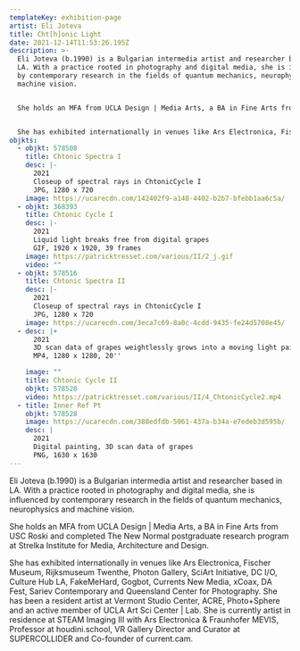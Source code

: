 ```yaml
---
templateKey: exhibition-page
artist: Eli Joteva
title: Cht[h]onic Light
date: 2021-12-14T11:53:26.195Z
description: >-
  Eli Joteva (b.1990) is a Bulgarian intermedia artist and researcher based in
  LA. With a practice rooted in photography and digital media, she is influenced
  by contemporary research in the fields of quantum mechanics, neurophysics and
  machine vision. 


  She holds an MFA from UCLA Design | Media Arts, a BA in Fine Arts from USC Roski and completed The New Normal postgraduate research program at Strelka Institute for Media, Architecture and Design. 


  She has exhibited internationally in venues like Ars Electronica, Fischer Museum, Rijksmuseum Twenthe, Photon Gallery, SciArt Initiative, DC I/O, Culture Hub LA, FakeMeHard, Gogbot, Currents New Media, xCoax, DA Fest, Sariev Contemporary and Queensland Center for Photography. She has been a resident artist at Vermont Studio Center, ACRE, Photo+Sphere and an active member of UCLA Art Sci Center | Lab. She is currently artist in residence at STEAM Imaging III with Ars Electronica & Fraunhofer MEVIS, Professor at houdini.school, VR Gallery Director and Curator at SUPERCOLLIDER and Co-founder of current.cam.
objkts:
  - objkt: 578508
    title: Chtonic Spectra I
    desc: |-
      2021
      Closeup of spectral rays in ChtonicCycle I
      JPG, 1280 x 720
    image: https://ucarecdn.com/142402f9-a148-4402-b2b7-bfebb1aa6c5a/
  - objkt: 368393
    title: Chtonic Cycle I
    desc: |-
      2021
      Liquid light breaks free from digital grapes
      GIF, 1920 x 1920, 39 frames
    image: https://patricktresset.com/various/II/2_j.gif
    video: ""
  - objkt: 578516
    title: Chtonic Spectra II
    desc: |-
      2021
      Closeup of spectral rays in ChtonicCycle I
      JPG, 1280 x 720
    image: https://ucarecdn.com/3eca7c69-8a0c-4cdd-9435-fe24d5708e45/
  - desc: |+
      2021
      3D scan data of grapes weightlessly grows into a moving light painting  
      MP4, 1280 x 1280, 20''

    image: ""
    title: Chtonic Cycle II
    objkt: 578520
    video: https://patricktresset.com/various/II/4_ChtonicCycle2.mp4
  - title: Inner Ref Pt
    objkt: 578528
    image: https://ucarecdn.com/388edfdb-5061-437a-b34a-e7edeb3d595b/
    desc: |
      2021
      Digital painting, 3D scan data of grapes 
      PNG, 1630 x 1630
---
```

Eli Joteva (b.1990) is a Bulgarian intermedia artist and researcher based in LA. With a practice rooted in photography and digital media, she is influenced by contemporary research in the fields of quantum mechanics, neurophysics and machine vision. 

She holds an MFA from UCLA Design | Media Arts, a BA in Fine Arts from USC Roski and completed The New Normal postgraduate research program at Strelka Institute for Media, Architecture and Design. 

She has exhibited internationally in venues like Ars Electronica, Fischer Museum, Rijksmuseum Twenthe, Photon Gallery, SciArt Initiative, DC I/O, Culture Hub LA, FakeMeHard, Gogbot, Currents New Media, xCoax, DA Fest, Sariev Contemporary and Queensland Center for Photography. She has been a resident artist at Vermont Studio Center, ACRE, Photo+Sphere and an active member of UCLA Art Sci Center | Lab. She is currently artist in residence at STEAM Imaging III with Ars Electronica & Fraunhofer MEVIS, Professor at houdini.school, VR Gallery Director and Curator at SUPERCOLLIDER and Co-founder of current.cam.